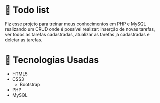 # :rocket: Todo list

<p>Fiz esse projeto para treinar meus conhecimentos em PHP e MySQL realizando um CRUD onde é possível realizar: inserção de novas tarefas, ver todos as tarefas cadastradas, atualizar as tarefas já cadastradas e deletar as tarefas.</p>

# 📖 Tecnologias Usadas

* HTML5
* CSS3
    * Bootstrap
* PHP
* MySQL
